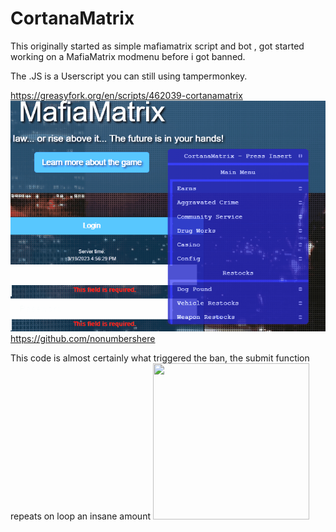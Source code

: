 # CortanaMatrix
This originally started as simple mafiamatrix script and bot , got started working on a MafiaMatrix modmenu before i got banned. 
 
The .JS is a Userscript you can still using tampermonkey.

https://greasyfork.org/en/scripts/462039-cortanamatrix
![My Image](Animation.gif)
 https://github.com/nonumbershere
 
 This code is almost certainly what triggered the ban, the submit function repeats on loop an insane amount 
 <img src="https://i.imgur.com/2POucw0.png"  width="250" height="250">
